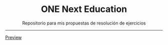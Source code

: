 <h1 align="center">ONE Next Education</h1>
<p align="center">Repositorio para mis propuestas de resolución de ejercicios</p>
<hr>
<p><a href="https://mgastonportillo-one-alura-ejercicios.netlify.app/">Preview</p>

